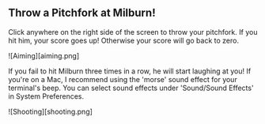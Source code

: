 ## Throw a Pitchfork at Milburn!

Click anywhere on the right side of the screen to throw your pitchfork.
If you hit him, your score goes up! Otherwise your score will go back to zero.

![Aiming][aiming.png]

If you fail to hit Milburn three times in a row, he will start laughing at you!
If you're on a Mac, I recommend using the 'morse' sound effect for your terminal's beep.
You can select sound effects under 'Sound/Sound Effects' in System Preferences.

![Shooting][shooting.png]
